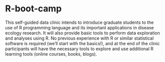 # R-boot-camp
This self-guided data clinic intends to introduce graduate students to the use of R programming language and its important applications in disease ecology research. It will also provide basic tools to perform data exploration and analyses using R. No previous experience with R or similar statistical software is required (we’ll start with the basics!), and at the end of the clinic participants will have the necessary tools to explore and use additional R learning tools (online courses, books, blogs).
